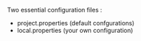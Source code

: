 Two essential configuration files :
- project.properties (default confgurations)
- local.properties (your own configuration)

